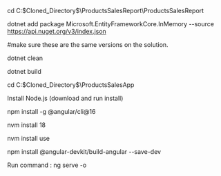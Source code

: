 cd C:\$Cloned_Directory$\ProductsSalesReport\ProductsSalesReport

dotnet add package Microsoft.EntityFrameworkCore.InMemory --source https://api.nuget.org/v3/index.json

#make sure these are the same versions on the solution.
<PackageReference Include="Microsoft.EntityFrameworkCore" Version="9.0.6" />
<PackageReference Include="Microsoft.EntityFrameworkCore.InMemory" Version="9.0.6" />

dotnet clean

dotnet build

cd C:\$Cloned_Directory$\ProductsSalesApp

Install Node.js (download and run install)

npm install -g @angular/cli@16

nvm install 18

nvm install use

npm install @angular-devkit/build-angular --save-dev

Run command : ng serve -o
